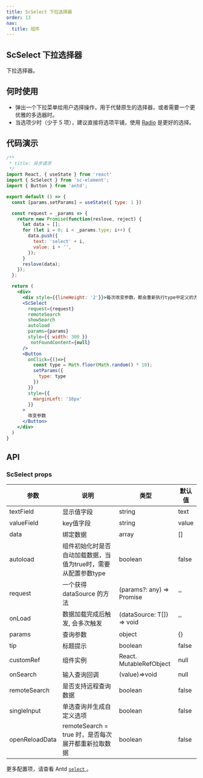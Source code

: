 ```yaml
---
title: ScSelect 下拉选择器
order: 13
nav:
  title: 组件
---
```


## ScSelect 下拉选择器

下拉选择器。

## 何时使用

* 弹出一个下拉菜单给用户选择操作，用于代替原生的选择器，或者需要一个更优雅的多选器时。
* 当选项少时（少于 5 项），建议直接将选项平铺，使用 [Radio](/components/radio/) 是更好的选择。

## 代码演示

``` jsx
/**
 * title: 异步请求
 */
import React, { useState } from 'react'
import { ScSelect } from 'sc-element';
import { Button } from 'antd';

export default () => {
  const [params,setParams] = useState({ type: 1 })

  const request = _params => {
    return new Promise(function(reslove, reject) {
      let data = [];
      for (let i = 0; i < _params.type; i++) {
        data.push({
          text: 'select' + i,
          value: i + '',
        });
      }
      reslove(data);
    });
  };

  return (
    <div>
      <div style={{lineHeight: '2'}}>每次改变参数，都会重新执行type中定义的方法，再次获取一次数据, 当前type:{params.type}</div>
      <ScSelect
        request={request}
        remoteSearch
        showSearch
        autoload
        params={params}
        style={{ width: 300 }}
         notFoundContent={null}
      />
      <Button
        onClick={()=>{
          const type = Math.floor(Math.random() * 10);
          setParams({
            type: type
          })
        }}
        style={{
          marginLeft: '16px'
        }}
      >
        改变参数
      </Button>  
    </div>  
  )
}
```

## API

### ScSelect props

| 参数 | 说明 | 类型 | 默认值 |
| --- | --- | --- | --- |
| textField | 显示值字段 | string | text |
| valueField | key值字段 | string | value |
| data | 绑定数据 | array | [] |
| autoload | 组件初始化时是否自动加载数据，当值为true时，需要从配置参数type | boolean | false |
| request | 一个获得 dataSource 的方法 | (params?: any) => Promise | '' |
| onLoad | 数据加载完成后触发, 会多次触发 | (dataSource: T[]) => void | '' |
| params | 查询参数 | object | {} |
| tip | 标题提示 | boolean | false |
| customRef | 组件实例 | React. MutableRefObject   | null      |
| onSearch  | 输入查询回调 | (value)=>void | null  |
| remoteSearch | 是否支持远程查询数据 | boolean | false |
| singleInput | 单选查询并生成自定义选项 | boolean | false |
| openReloadData | remoteSearch = true 时，是否每次展开都重新拉取数据 | boolean | false |

更多配置项，请查看 Antd [ `select` ](https://ant.design/components/select-cn/)。
